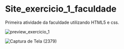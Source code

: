# Site_exercicio_1_faculdade
Primeira atividade da faculdade utilizando HTML5 e css.

![preview_exercicio_1](https://user-images.githubusercontent.com/100236711/159074291-8e8b10ff-4ae0-495d-9881-6e17eb82158f.png)

![Captura de Tela (2379)](https://user-images.githubusercontent.com/100236711/159074459-1a67175f-3476-4336-b6d7-2e0c825c4092.png)
